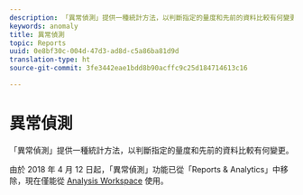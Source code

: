 ```yaml
---
description: 「異常偵測」提供一種統計方法，以判斷指定的量度和先前的資料比較有何變更。
keywords: anomaly
title: 異常偵測
topic: Reports
uuid: 0e8bf30c-004d-47d3-ad8d-c5a86ba81d9d
translation-type: ht
source-git-commit: 3fe3442eae1bdd8b90acffc9c25d184714613c16

---
```



# 異常偵測

「異常偵測」提供一種統計方法，以判斷指定的量度和先前的資料比較有何變更。

由於 2018 年 4 月 12 日起，「異常偵測」功能已從「Reports &amp; Analytics」中移除，現在僅能從 [Analysis Workspace](https://docs.adobe.com/content/help/zh-Hant/analytics/analyze/analysis-workspace/virtual-analyst/overview.html) 使用。
